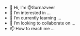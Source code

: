 - 👋 Hi, I’m @Gurnazveer
- 👀 I’m interested in ...
- 🌱 I’m currently learning ...
- 💞️ I’m looking to collaborate on ...
- 📫 How to reach me ...

<!---
Gurnazveer/Gurnazveer is a ✨ special ✨ repository because its `README.md` (this file) appears on your GitHub profile.
You can click the Preview link to take a look at your changes.
--->
